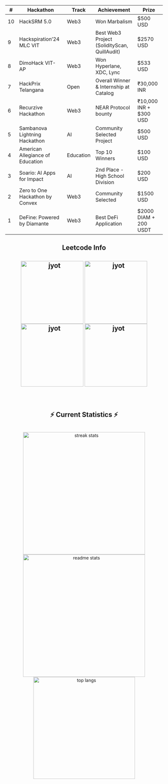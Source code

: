
  
<!--   <h2>🐍 Contributions 🐍</h2>
  <img alt="snake eating my contributions" src="https://raw.githubusercontent.com/salesp07/salesp07/output/github-contribution-grid-snake.svg" />
  <p align="center">
  
  <img  align=top flex-grow=1 src="https://leetcard.jacoblin.cool/its-nishant320?theme=dark&font=Nunito&ext=heatmap" />  



</div> -->
<table align="center"> <thead> <tr> <th>#</th> <th>Hackathon</th> <th> Track</th> <th> Achievement</th> <th> Prize</th> </tr> </thead> <tbody> <tr> <td>10</td> <td>HackSRM 5.0</td> <td>Web3</td> <td>Won Marbalism</td> <td>$500 USD</td> </tr> <tr> <td>9</td> <td>Hackspiration’24 MLC VIT</td> <td>Web3</td> <td>Best Web3 Project (SolidityScan, QuillAudit)</td> <td>$2570 USD</td> </tr> <tr> <td>8</td> <td>DimoHack VIT-AP</td> <td>Web3</td> <td>Won Hyperlane, XDC, Lync</td> <td>$533 USD</td> </tr> <tr> <td>7</td> <td>HackPrix Telangana</td> <td>Open</td> <td>Overall Winner & Internship at Catalog</td> <td>₹30,000 INR</td> </tr> <tr> <td>6</td> <td>Recurzive Hackathon</td> <td>Web3</td> <td>NEAR Protocol bounty</td> <td>₹10,000 INR + $300 USD</td> </tr> <tr> <td>5</td> <td>Sambanova Lightning Hackathon</td> <td>AI</td> <td>Community Selected Project</td> <td>$500 USD</td> </tr> <tr> <td>4</td> <td>American Allegiance of Education</td> <td>Education</td> <td>Top 10 Winners</td> <td>$100 USD</td> </tr> <tr> <td>3</td> <td>Soario: AI Apps for Impact</td> <td>AI</td> <td>2nd Place - High School Division</td> <td>$200 USD</td> </tr> <tr> <td>2</td> <td>Zero to One Hackathon by Convex</td> <td>Web3</td> <td>Community Selected</td> <td>$1500 USD</td> </tr> <tr> <td>1</td> <td>DeFine: Powered by Diamante</td> <td>Web3</td> <td>Best DeFi Application</td> <td>$2000 DIAM + 200 USDT</td> </tr> </tbody> </table>

<div align="center"> 
<h2 align="center">Leetcode Info<h2>  
<p align="center">
  <a href="https://leetcode.com/its-nishant320/" target="_blank"><img align="center" src="https://leetcode.com/static/images/badges/2024/gif/2024-02.gif" alt="jyot" height="200" width="200" /></a>
  <a href="https://leetcode.com/its-nishant320/" target="_blank"><img align="center" src="https://leetcode.com/static/images/badges/2024/gif/2024-03.gif" alt="jyot" height="200" width="200" /></a>
  <a href="https://leetcode.com/its-nishant320/" target="_blank"><img align="center" src="https://assets.leetcode.com/static_assets/marketing/2024-200.gif" alt="jyot" height="200" width="200" /></a>
  <a href="https://leetcode.com/its-nishant320/" target="_blank"><img align="center" src="https://assets.leetcode.com/static_assets/marketing/2024-100.gif" alt="jyot" height="200" width="200" /></a>
</p>




<br/>
  <h2 align="center">⚡ Current Statistics ⚡</h2>
<br>
<div align=center>
  <img width=390 src="https://streak-stats.demolab.com/?user=nishant-Tiwari24&count_private=true&theme=react&border_radius=10" alt="streak stats"/>
  <img width=390 src="https://github-readme-stats.vercel.app/api?username=nishant-Tiwari24&show_icons=true&theme=react&rank_icon=github&border_radius=10" alt="readme stats" />
  <img width=325 align="center" src="https://github-readme-stats.vercel.app/api/top-langs/?username=nishant-Tiwari24&hide=HTML&langs_count=8&layout=compact&theme=react&border_radius=10&size_weight=0.5&count_weight=0.5&exclude_repo=github-readme-stats" alt="top langs" />
</div>

  <br/>

<br/><br/>

